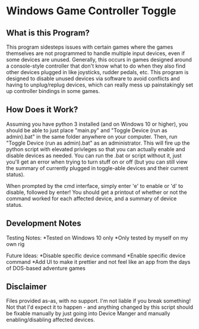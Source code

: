 # Windows Game Controller Toggle

What is this Program?
---------------------
This program sidesteps issues with certain games where the games themselves are not programmed to handle multiple input devices, even if some devices are unused. Generally, this occurs in games designed around a console-style controller that don't know what to do when they also find other devices plugged in like joysticks, rudder pedals, etc. This program is designed to disable unused devices via software to avoid conflicts and having to unplug/replug devices, which can really mess up painstakingly set up controller bindings in some games.


How Does it Work?
------------------
Assuming you have python 3 installed (and on Windows 10 or higher), you should be able to just place "main.py" and "Toggle Device (run as admin).bat" in the same folder anywhere on your computer. Then, run "Toggle Device (run as admin).bat" as an administrator. This will fire up the python script with elevated privleges so that you can actually enable and disable devices as needed. You can run the .bat or script without it, just you'll get an error when trying to turn stuff on or off (but you can still view the summary of currently plugged in toggle-able devices and their current status).

When prompted by the cmd interface, simply enter 'e' to enable or 'd' to disable, followed by enter! You should get a printout of whether or not the command worked for each affected device, and a summary of device status.


Development Notes
-----------------
Testing Notes:
    *Tested on Windows 10 only
    *Only tested by myself on my own rig

Future Ideas:
    *Disable specific device command
    *Enable specific device command
    *Add UI to make it prettier and not feel like an app from the days of DOS-based adventure games

Disclaimer
----------
Files provided as-as, with no support. I'm not liable if you break something! Not that I'd expect it to happen - and anything changed by this script should be fixable manually by just going into Device Manger and manually enabling/disabling affected devices.
